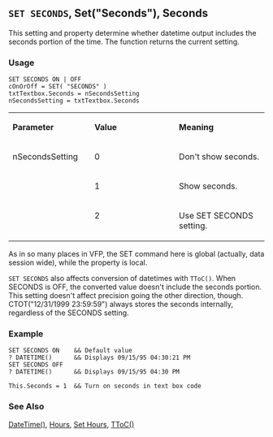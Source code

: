 ## `SET SECONDS`, Set("Seconds"), Seconds

This setting and property determine whether datetime output includes the seconds portion of the time. The function returns the current setting.

### Usage

```foxpro
SET SECONDS ON | OFF
cOnOrOff = SET( "SECONDS" )
txtTextbox.Seconds = nSecondsSetting
nSecondsSetting = txtTextbox.Seconds
```
<table>
<tr>
  <td width="32%" valign="top">
  <p><b>Parameter</b></p>
  </td>
  <td width="23%" valign="top">
  <p><b>Value</b></p>
  </td>
  <td width="45%" valign="top">
  <p><b>Meaning</b></p>
  </td>
 </tr>
<tr>
  <td width="32%" rowspan="3" valign="top">
  <p>nSecondsSetting</p>
  </td>
  <td width="23%" valign="top">
  <p>0</p>
  </td>
  <td width="45%" valign="top">
  <p>Don't show seconds.</p>
  </td>
 </tr>
<tr>
  <td width="33%" valign="top">
  <p>1</p>
  </td>
  <td width="67%" valign="top">
  <p>Show seconds.</p>
  </td>
 </tr>
<tr>
  <td width="33%" valign="top">
  <p>2</p>
  </td>
  <td width="67%" valign="top">
  <p>Use SET SECONDS setting.</p>
  </td>
 </tr>
</table>

As in so many places in VFP, the SET command here is global (actually, data session wide), while the property is local.

`SET SECONDS` also affects conversion of datetimes with `TToC()`. When SECONDS is OFF, the converted value doesn't include the seconds portion. This setting doesn't affect precision going the other direction, though. CTOT("12/31/1999 23:59:59") always stores the seconds internally, regardless of the SECONDS setting.

### Example

```foxpro
SET SECONDS ON    && Default value
? DATETIME()      && Displays 09/15/95 04:30:21 PM
SET SECONDS OFF
? DATETIME()      && Displays 09/15/95 04:30 PM

This.Seconds = 1  && Turn on seconds in text box code
```
### See Also

[DateTime()](s4g031.md), [Hours](s4g036.md), [Set Hours](s4g036.md), [TToC()](s4g278.md)